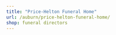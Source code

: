 ```yaml
---
title: "Price-Helton Funeral Home"
url: /auburn/price-helton-funeral-home/
shop: funeral directors
---
```

